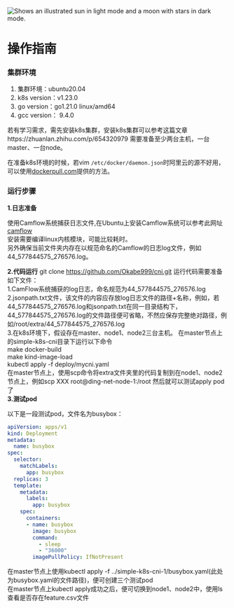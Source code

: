 <picture>
  <source media="(prefers-color-scheme: dark)" srcset="https://user-images.githubusercontent.com/25423296/163456776-7f95b81a-f1ed-45f7-b7ab-8fa810d529fa.png">
  <source media="(prefers-color-scheme: light)" srcset="https://user-images.githubusercontent.com/25423296/163456779-a8556205-d0a5-45e2-ac17-42d089e3c3f8.png">
  <img alt="Shows an illustrated sun in light mode and a moon with stars in dark mode." src="https://user-images.githubusercontent.com/25423296/163456779-a8556205-d0a5-45e2-ac17-42d089e3c3f8.png">
</picture>

# 操作指南

### 集群环境

1. 集群环境：ubuntu20.04 
2. k8s version：v1.23.0
3. go version：go1.21.0 linux/amd64
4. gcc version： 9.4.0

若有学习需求，需先安装k8s集群，安装k8s集群可以参考这篇文章https://zhuanlan.zhihu.com/p/654320979
需要准备至少两台主机，一台master、一台node。

在准备k8s环境的时候，若vim `/etc/docker/daemon.json`时阿里云的源不好用，可以使用[dockerpull.com](dockerpull.com)提供的方法。

### 运行步骤
**1.日志准备**  

使用Camflow系统捕获日志文件,在Ubuntu上安装Camflow系统可以参考此网址[camflow](https://camflow.org/#package)   
安装需要编译linux内核模块，可能比较耗时。  
另外确保当前文件夹内存在以规范命名的Camflow的日志log文件，例如44_577844575_276576.log。    

**2.代码运行**
git clone https://github.com/Okabe999/cni.git
运行代码需要准备如下文件：  
1.CamFlow系统捕获的log日志，命名规范为44_577844575_276576.log  
2.jsonpath.txt文件，该文件的内容应存放log日志文件的路径+名称，例如，若44_577844575_276576.log和jsonpath.txt在同一目录结构下，44_577844575_276576.log的文件路径便可省略，不然应保存完整绝对路径，例如/root/extra/44_577844575_276576.log  
3.在k8s环境下，假设存在master、node1、node2三台主机。
在master节点上的simple-k8s-cni目录下运行以下命令  
make docker-build  
make kind-image-load  
kubectl apply -f deploy/mycni.yaml  
在master节点上，使用scp命令将extra文件夹里的代码复制到在node1、node2节点上，例如scp XXX root@ding-net-node-1:/root
然后就可以测试apply pod了  
**3.测试pod**

以下是一段测试pod，文件名为busybox：  

```yaml
apiVersion: apps/v1
kind: Deployment
metadata:
  name: busybox
spec:
  selector:
    matchLabels:
      app: busybox
  replicas: 3
  template:
    metadata:
      labels:
        app: busybox
    spec:
      containers:
      - name: busybox
        image: busybox
        command:
          - sleep
          - "36000"
        imagePullPolicy: IfNotPresent
```
在master节点上使用kubectl apply -f ../simple-k8s-cni-1/busybox.yaml(此处为busybox.yaml的文件路径)，便可创建三个测试pod  
在master节点上kubectl apply成功之后，便可切换到node1、node2中，使用ls查看是否存在feature.csv文件

